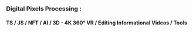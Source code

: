 ### Digital Pixels Processing :
#### TS / JS / NFT / AI / 3D - 4K 360° VR / Editing Informational Videos / Tools
